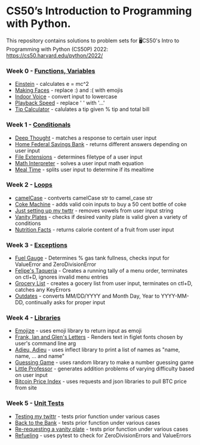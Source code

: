 # CS50’s Introduction to Programming with Python.


This repository contains solutions to problem sets for 🖥️CS50's Intro to Programming with Python (CS50P) 2022: https://cs50.harvard.edu/python/2022/


### Week 0 - [Functions, Variables](https://cs50.harvard.edu/python/2022/psets/0/)
- [Einstein](https://github.com/KTurau/cs50python/blob/main/pset0%20-%20functions%20and%20variables/einstein.py) - calculates e = mc^2
- [Making Faces](https://github.com/KTurau/cs50python/blob/main/pset0%20-%20functions%20and%20variables/faces.py) - replace :) and :( with emojis
- [Indoor Voice](https://github.com/KTurau/cs50python/blob/main/pset0%20-%20functions%20and%20variables/indoor.py) - convert input to lowercase
- [Playback Speed](https://github.com/KTurau/cs50python/blob/main/pset0%20-%20functions%20and%20variables/playback.py) - replace ' ' with '...'
- [Tip Calculator](https://github.com/KTurau/cs50python/blob/main/pset0%20-%20functions%20and%20variables/tip.py) - calulates a tip given % tip and total bill

### Week 1 - [Conditionals](https://cs50.harvard.edu/python/2022/psets/1/)
- [Deep Thought](https://github.com/KTurau/cs50python/blob/main/pset1%20-%20conditionals/deep.py) - matches a response to certain user input
- [Home Federal Savings Bank](https://github.com/KTurau/cs50python/blob/main/pset1%20-%20conditionals/bank.py) - returns different answers depending on user input
- [File Extensions](https://github.com/KTurau/cs50python/blob/main/pset1%20-%20conditionals/extensions.py) - determines filetype of a user input
- [Math Interpreter](https://github.com/KTurau/cs50python/blob/main/pset1%20-%20conditionals/interpreter.py) - solves a user input math equation
- [Meal Time](https://github.com/KTurau/cs50python/blob/main/pset1%20-%20conditionals/meal.py) - splits user input to determine if its mealtime

### Week 2 - [Loops](https://cs50.harvard.edu/python/2022/psets/2/)
- [camelCase](https://github.com/KTurau/cs50python/blob/main/pset2%20-%20loops/camel.py) - contverts camelCase str to camel_case str
- [Coke Machine](https://github.com/KTurau/cs50python/blob/main/pset2%20-%20loops/coke.py) - adds valid coin inputs to buy a 50 cent bottle of coke
- [Just setting up my twttr](https://github.com/KTurau/cs50python/blob/main/pset2%20-%20loops/twttr.py) - removes vowels from user input string
- [Vanity Plates](https://github.com/KTurau/cs50python/blob/main/pset2%20-%20loops/plates.py) - checks if desired vanity plate is valid given a variety of conditions
- [Nutrition Facts](https://github.com/KTurau/cs50python/blob/main/pset2%20-%20loops/nutrition.py) - returns calorie content of a fruit from user input

### Week 3 - [Exceptions](https://cs50.harvard.edu/python/2022/psets/3/)
- [Fuel Gauge](https://github.com/KTurau/cs50python/blob/main/pset3%20-%20exceptions/fuel.py) - Determines % gas tank fullness, checks input for ValueError and ZeroDivisionError
- [Felipe's Taqueria](https://github.com/KTurau/cs50python/blob/main/pset3%20-%20exceptions/taqueria.py) - Creates a running tally of a menu order, terminates on ctl+D, ignores invalid menu entries
- [Grocery List](https://github.com/KTurau/cs50python/blob/main/pset3%20-%20exceptions/grocery.py) - creates a gocery list from user input, terminates on ctl+D, catches any KeyErrors
- [Outdates](https://github.com/KTurau/cs50python/blob/main/pset3%20-%20exceptions/outdated.py) - converts MM/DD/YYYY and Month Day, Year to YYYY-MM-DD, continually asks for proper input

### Week 4 - [Libraries](https://cs50.harvard.edu/python/2022/psets/4/)
- [Emojize](https://github.com/KTurau/cs50python/blob/main/pset4%20-%20libraries/emojize.py) - uses emoji library to return input as emoji
- [Frank, Ian and Glen's Letters](https://github.com/KTurau/cs50python/blob/main/pset4%20-%20libraries/figlet.py) - Renders text in figlet fonts chosen by user's command line arg
- [Adieu, Adieu](https://github.com/KTurau/cs50python/blob/main/pset4%20-%20libraries/adieu.py) - uses inflect library to print a list of names as "name, name, ... and name"
- [Guessing Game](https://github.com/KTurau/cs50python/blob/main/pset4%20-%20libraries/game.py) - uses random library to make a number guessing game
- [Little Professor](https://github.com/KTurau/cs50python/blob/main/pset4%20-%20libraries/professor.py) - generates addition problems of varying difficulty based on user input
- [Bitcoin Price Index](https://github.com/KTurau/cs50python/blob/main/pset4%20-%20libraries/bitcoin.py) - uses requests and json libraries to pull BTC price from site

### Week 5 - [Unit Tests](https://cs50.harvard.edu/python/2022/psets/5/)
- [Testing my twittr](https://github.com/KTurau/cs50python/blob/main/pset5%20-%20unit%20tests/test_twttr.py) - tests prior function under various cases
- [Back to the Bank](https://github.com/KTurau/cs50python/blob/main/pset5%20-%20unit%20tests/test_bank.py) - tests prior function under various cases
- [Re-requesting a vanity plate](https://github.com/KTurau/cs50python/blob/main/pset5%20-%20unit%20tests/test_plates.py) - tests prior function under various cases
- [Refueling]() - uses pytest to check for ZeroDivisionErrors and ValueErrors









